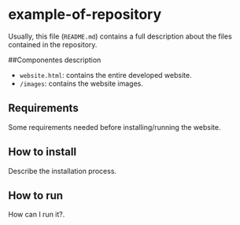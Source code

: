 # example-of-repository
Usually, this file (`README.md`) contains a full description about the files contained in the repository.

##Componentes description
* `website.html`: contains the entire developed website.
* `/images`: contains the website images.

## Requirements
Some requirements needed before installing/running the website.
## How to install 
Describe the installation process.
## How to run
How can I run it?.
